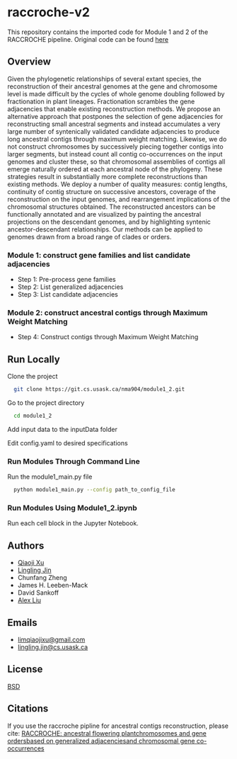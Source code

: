 
# raccroche-v2

This repository contains the imported code for Module 1 and 2 of the RACCROCHE pipeline.
Original code can be found [here](https://git.cs.usask.ca/nma904/module1_2)


## Overview
Given the phylogenetic relationships of several extant species, the reconstruction of their ancestral genomes at the gene and chromosome level is made difficult by the cycles of whole genome doubling followed by fractionation in plant lineages. Fractionation scrambles the gene adjacencies that enable existing reconstruction methods. We propose an alternative approach that postpones the selection of gene adjacencies for reconstructing small ancestral segments and instead accumulates a very large number of syntenically validated candidate adjacencies to produce long ancestral contigs through maximum weight matching. Likewise, we do not construct chromosomes by successively piecing together contigs into larger segments, but instead count all contig co-occurrences on the input genomes and cluster these, so that chromosomal assemblies of contigs all emerge naturally ordered at each ancestral node of the phylogeny. These strategies result in substantially more complete reconstructions than existing methods. We deploy a number of quality measures: contig lengths, continuity of contig structure on successive ancestors, coverage of the reconstruction on the input genomes, and rearrangement implications of the chromosomal structures obtained. The reconstructed ancestors can be functionally annotated and are visualized by painting the ancestral projections on the descendant genomes, and by highlighting syntenic ancestor-descendant relationships. Our methods can be applied to genomes drawn from a broad range of clades or orders.

### Module 1: construct gene families and list candidate adjacencies
- Step 1: Pre-process gene families
- Step 2: List generalized adjacencies
- Step 3: List candidate adjacencies

### Module 2: construct ancestral contigs through Maximum Weight Matching
- Step 4: Construct contigs through Maximum Weight Matching
## Run Locally

Clone the project

```bash
  git clone https://git.cs.usask.ca/nma904/module1_2.git
```

Go to the project directory

```bash
  cd module1_2
```

Add input data to the inputData folder

Edit config.yaml to desired specifications

### Run Modules Through Command Line

Run the module1_main.py file
```bash
  python module1_main.py --config path_to_config_file
```

### Run Modules Using Module1_2.ipynb

Run each cell block in the Jupyter Notebook.





## Authors

- [Qiaoji Xu](https://github.com/Qiaojilim)
- [Lingling Jin](https://github.com/jin-repo/RACCROCHE)
- Chunfang Zheng
- James H. Leeben-Mack
- David Sankoff
- [Alex Liu](https://github.com/alexl0806)

## Emails
- limqiaojixu@gmail.com
- lingling.jin@cs.usask.ca


## License

[BSD](https://en.wikipedia.org/wiki/BSD_licenses/)


## Citations

If you use the raccroche pipline for ancestral contigs reconstruction, please cite:
[RACCROCHE: ancestral flowering plantchromosomes and gene ordersbased on generalized adjacenciesand chromosomal gene co-occurrences](https://link.springer.com/chapter/10.1007/978-3-030-79290-9_9)

